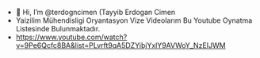- 👋 Hi, I’m @terdogncimen (Tayyib  Erdogan Cimen
- Yaizilim Mühendisligi Oryantasyon Vize Videolarım Bu Youtube Oynatma Listesinde Bulunmaktadır.
- https://www.youtube.com/watch?v=9Pe6Qcfc8BA&list=PLvrft9qA5DZYibjYxlY9AVWoY_NzEIJWM
